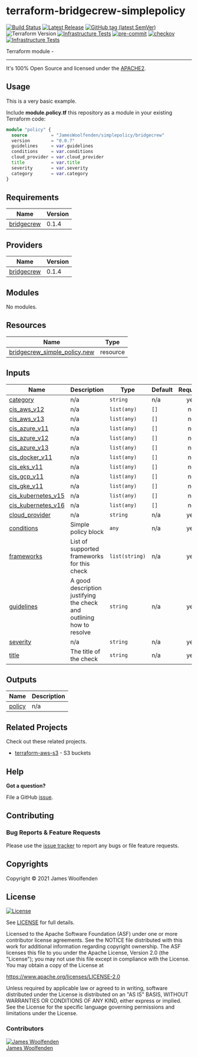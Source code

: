 # terraform-bridgecrew-simplepolicy

[![Build Status](https://github.com/JamesWoolfenden/terraform-bridgecrew-simplepolicy/workflows/Verify%20and%20Bump/badge.svg?branch=main)](https://github.com/JamesWoolfenden/terraform-bridgecrew-simplepolicy)
[![Latest Release](https://img.shields.io/github/release/JamesWoolfenden/terraform-bridgecrew-simplepolicy.svg)](https://github.com/JamesWoolfenden/terraform-bridgecrew-simplepolicy/releases/latest)
[![GitHub tag (latest SemVer)](https://img.shields.io/github/tag/JamesWoolfenden/terraform-bridgecrew-simplepolicy.svg?label=latest)](https://github.com/JamesWoolfenden/terraform-bridgecrew-simplepolicy/releases/latest)
![Terraform Version](https://img.shields.io/badge/tf-%3E%3D0.14.0-blue.svg)
[![Infrastructure Tests](https://www.bridgecrew.cloud/badges/github/JamesWoolfenden/terraform-bridgecrew-simplepolicy/cis_aws)](https://www.bridgecrew.cloud/link/badge?vcs=github&fullRepo=JamesWoolfenden%2Fterraform-bridgecrew-simplepolicy&benchmark=CIS+AWS+V1.2)
[![pre-commit](https://img.shields.io/badge/pre--commit-enabled-brightgreen?logo=pre-commit&logoColor=white)](https://github.com/pre-commit/pre-commit)
[![checkov](https://img.shields.io/badge/checkov-verified-brightgreen)](https://www.checkov.io/)
[![Infrastructure Tests](https://www.bridgecrew.cloud/badges/github/jameswoolfenden/terraform-bridgecrew-simplepolicy/general)](https://www.bridgecrew.cloud/link/badge?vcs=github&fullRepo=JamesWoolfenden%2Fterraform-bridgecrew-simplepolicy&benchmark=INFRASTRUCTURE+SECURITY)

Terraform module -

---

It's 100% Open Source and licensed under the [APACHE2](LICENSE).

## Usage

This is a very basic example.

Include **module.policy.tf** this repository as a module in your existing Terraform code:

```terraform
module "policy" {
  source         = "JamesWoolfenden/simplepolicy/bridgecrew"
  version        = "0.0.7"
  guidelines     = var.guidelines
  conditions     = var.conditions
  cloud_provider = var.cloud_provider
  title          = var.title
  severity       = var.severity
  category       = var.category
}
```

<!-- BEGINNING OF PRE-COMMIT-TERRAFORM DOCS HOOK -->
## Requirements

| Name | Version |
|------|---------|
| <a name="requirement_bridgecrew"></a> [bridgecrew](#requirement\_bridgecrew) | 0.1.4 |

## Providers

| Name | Version |
|------|---------|
| <a name="provider_bridgecrew"></a> [bridgecrew](#provider\_bridgecrew) | 0.1.4 |

## Modules

No modules.

## Resources

| Name | Type |
|------|------|
| [bridgecrew_simple_policy.new](https://registry.terraform.io/providers/PaloAltoNetworks/bridgecrew/0.1.4/docs/resources/simple_policy) | resource |

## Inputs

| Name | Description | Type | Default | Required |
|------|-------------|------|---------|:--------:|
| <a name="input_category"></a> [category](#input\_category) | n/a | `string` | n/a | yes |
| <a name="input_cis_aws_v12"></a> [cis\_aws\_v12](#input\_cis\_aws\_v12) | n/a | `list(any)` | `[]` | no |
| <a name="input_cis_aws_v13"></a> [cis\_aws\_v13](#input\_cis\_aws\_v13) | n/a | `list(any)` | `[]` | no |
| <a name="input_cis_azure_v11"></a> [cis\_azure\_v11](#input\_cis\_azure\_v11) | n/a | `list(any)` | `[]` | no |
| <a name="input_cis_azure_v12"></a> [cis\_azure\_v12](#input\_cis\_azure\_v12) | n/a | `list(any)` | `[]` | no |
| <a name="input_cis_azure_v13"></a> [cis\_azure\_v13](#input\_cis\_azure\_v13) | n/a | `list(any)` | `[]` | no |
| <a name="input_cis_docker_v11"></a> [cis\_docker\_v11](#input\_cis\_docker\_v11) | n/a | `list(any)` | `[]` | no |
| <a name="input_cis_eks_v11"></a> [cis\_eks\_v11](#input\_cis\_eks\_v11) | n/a | `list(any)` | `[]` | no |
| <a name="input_cis_gcp_v11"></a> [cis\_gcp\_v11](#input\_cis\_gcp\_v11) | n/a | `list(any)` | `[]` | no |
| <a name="input_cis_gke_v11"></a> [cis\_gke\_v11](#input\_cis\_gke\_v11) | n/a | `list(any)` | `[]` | no |
| <a name="input_cis_kubernetes_v15"></a> [cis\_kubernetes\_v15](#input\_cis\_kubernetes\_v15) | n/a | `list(any)` | `[]` | no |
| <a name="input_cis_kubernetes_v16"></a> [cis\_kubernetes\_v16](#input\_cis\_kubernetes\_v16) | n/a | `list(any)` | `[]` | no |
| <a name="input_cloud_provider"></a> [cloud\_provider](#input\_cloud\_provider) | n/a | `string` | n/a | yes |
| <a name="input_conditions"></a> [conditions](#input\_conditions) | Simple policy block | `any` | n/a | yes |
| <a name="input_frameworks"></a> [frameworks](#input\_frameworks) | List of supported frameworks for this check | `list(string)` | n/a | yes |
| <a name="input_guidelines"></a> [guidelines](#input\_guidelines) | A good description justifying the check and outlining how to resolve | `string` | n/a | yes |
| <a name="input_severity"></a> [severity](#input\_severity) | n/a | `string` | n/a | yes |
| <a name="input_title"></a> [title](#input\_title) | The title of the check | `string` | n/a | yes |

## Outputs

| Name | Description |
|------|-------------|
| <a name="output_policy"></a> [policy](#output\_policy) | n/a |
<!-- END OF PRE-COMMIT-TERRAFORM DOCS HOOK -->

## Related Projects

Check out these related projects.

- [terraform-aws-s3](https://github.com/jameswoolfenden/terraform-aws-s3) - S3 buckets

## Help

**Got a question?**

File a GitHub [issue](https://github.com/JamesWoolfenden/terraform-bridgecrew-simplepolicy/issues).

## Contributing

### Bug Reports & Feature Requests

Please use the [issue tracker](https://github.com/JamesWoolfenden/terraform-bridgecrew-simplepolicy/issues) to report any bugs or file feature requests.

## Copyrights

Copyright © 2021 James Woolfenden

## License

[![License](https://img.shields.io/badge/License-Apache%202.0-blue.svg)](https://opensource.org/licenses/Apache-2.0)

See [LICENSE](LICENSE) for full details.

Licensed to the Apache Software Foundation (ASF) under one
or more contributor license agreements. See the NOTICE file
distributed with this work for additional information
regarding copyright ownership. The ASF licenses this file
to you under the Apache License, Version 2.0 (the
"License"); you may not use this file except in compliance
with the License. You may obtain a copy of the License at

<https://www.apache.org/licenses/LICENSE-2.0>

Unless required by applicable law or agreed to in writing,
software distributed under the License is distributed on an
"AS IS" BASIS, WITHOUT WARRANTIES OR CONDITIONS OF ANY
KIND, either express or implied. See the License for the
specific language governing permissions and limitations
under the License.

### Contributors

[![James Woolfenden][jameswoolfenden_avatar]][jameswoolfenden_homepage]<br/>[James Woolfenden][jameswoolfenden_homepage]

[jameswoolfenden_homepage]: https://github.com/jameswoolfenden
[jameswoolfenden_avatar]: https://github.com/jameswoolfenden.png?size=150
[github]: https://github.com/jameswoolfenden
[linkedin]: https://www.linkedin.com/in/jameswoolfenden/
[twitter]: https://twitter.com/JimWoolfenden
[share_twitter]: https://twitter.com/intent/tweet/?text=terraform-bridgecrew-simplepolicy&url=https://github.com/JamesWoolfenden/terraform-bridgecrew-simplepolicy
[share_linkedin]: https://www.linkedin.com/shareArticle?mini=true&title=terraform-bridgecrew-simplepolicy&url=https://github.com/JamesWoolfenden/terraform-bridgecrew-simplepolicy
[share_reddit]: https://reddit.com/submit/?url=https://github.com/JamesWoolfenden/terraform-bridgecrew-simplepolicy
[share_facebook]: https://facebook.com/sharer/sharer.php?u=https://github.com/JamesWoolfenden/terraform-bridgecrew-simplepolicy
[share_email]: mailto:?subject=terraform-bridgecrew-simplepolicy&body=https://github.com/JamesWoolfenden/terraform-bridgecrew-simplepolicy

